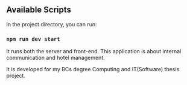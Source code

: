 ## Available Scripts

In the project directory, you can run:

### `npm run dev start`

It runs both the server and front-end.
This application is about internal communication and hotel management.

It is developed for my BCs degree Computing and IT(Software) thesis project.
